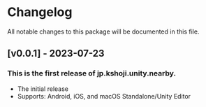 # Changelog
All notable changes to this package will be documented in this file. 

## [v0.0.1] - 2023-07-23

### This is the first release of jp.kshoji.unity.nearby.

* The initial release
* Supports: Android, iOS, and macOS Standalone/Unity Editor
